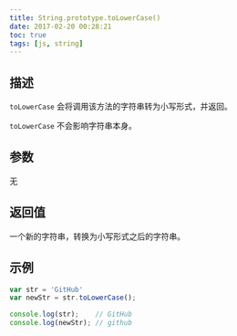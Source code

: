 ```yaml
---
title: String.prototype.toLowerCase()
date: 2017-02-20 00:28:21
toc: true
tags: [js, string]
---
```


## 描述

`toLowerCase` 会将调用该方法的字符串转为小写形式，并返回。

`toLowerCase` 不会影响字符串本身。

## 参数

无

## 返回值

一个新的字符串，转换为小写形式之后的字符串。

## 示例

```js
var str = 'GitHub'
var newStr = str.toLowerCase();

console.log(str);    // GitHub
console.log(newStr); // github
```
